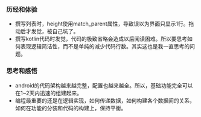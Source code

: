 ### 历经和体验
* 撰写列表时，height使用match_parent属性，导致误以为界面只显示1行。拖动后才发觉，被自己坑了。
* 撰写kotlin代码时发觉，代码的极致省略会造成以后阅读困难。所以要思考如何表现逻辑简洁性，而不是单纯的减少代码行数。其实这也是我一直思考的问题。
### 思考和感悟
* android的代码架构越来越完整，配置也越来越全。所以，基础功能完全可以在1~2天内迅速的组建起来。
* 编程最重要的还是在逻辑实现，如何传递数据，如何构建各个数据间的关系，如何在功能的分装和代码的构建上，保持平衡。
